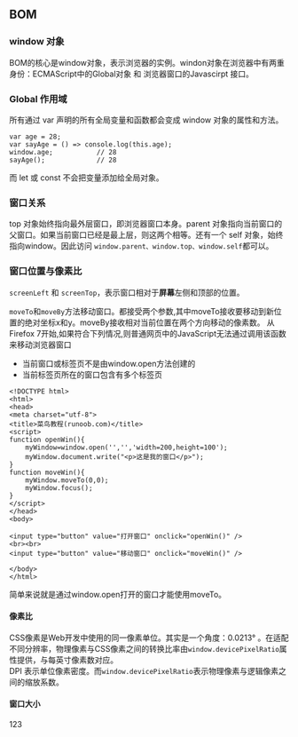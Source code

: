## BOM

### window 对象
BOM的核心是window对象，表示浏览器的实例。windon对象在浏览器中有两重身份：ECMAScript中的Global对象 和 浏览器窗口的Javascirpt 接口。

### Global 作用域
所有通过 var 声明的所有全局变量和函数都会变成 window 对象的属性和方法。
```
var age = 28;
var sayAge = () => console.log(this.age);
window.age;           // 28
sayAge();             // 28
```
而 let 或 const 不会把变量添加给全局对象。

### 窗口关系
top 对象始终指向最外层窗口，即浏览器窗口本身。parent 对象指向当前窗口的父窗口。如果当前窗口已经是最上层，则这两个相等。还有一个 self 对象，始终指向window。因此访问 `window.parent、window.top、window.self`都可以。

### 窗口位置与像素比

`screenLeft` 和 `screenTop`，表示窗口相对于**屏幕**左侧和顶部的位置。  

 `moveTo`和`moveBy`方法移动窗口。都接受两个参数,其中moveTo接收要移动到新位置的绝对坐标x和y。moveBy接收相对当前位置在两个方向移动的像素数。
从Firefox 7开始,如果符合下列情况,则普通网页中的JavaScript无法通过调用该函数来移动浏览器窗口  
* 当前窗口或标签页不是由window.open方法创建的  
* 当前标签页所在的窗口包含有多个标签页  
```
<!DOCTYPE html>
<html>
<head>
<meta charset="utf-8">
<title>菜鸟教程(runoob.com)</title>
<script>
function openWin(){
	myWindow=window.open('','','width=200,height=100');
	myWindow.document.write("<p>这是我的窗口</p>");
}
function moveWin(){
	myWindow.moveTo(0,0);
	myWindow.focus();
}
</script>
</head>
<body>

<input type="button" value="打开窗口" onclick="openWin()" />
<br><br>
<input type="button" value="移动窗口" onclick="moveWin()" />

</body>
</html>
```
简单来说就是通过window.open打开的窗口才能使用moveTo。

#### 像素比
CSS像素是Web开发中使用的同一像素单位。其实是一个角度：0.0213° 。在适配不同分辨率，物理像素与CSS像素之间的转换比率由`window.devicePixelRatio`属性提供，与每英寸像素数对应。  
DPI 表示单位像素密度。而`window.devicePixelRatio`表示物理像素与逻辑像素之间的缩放系数。

#### 窗口大小
123


